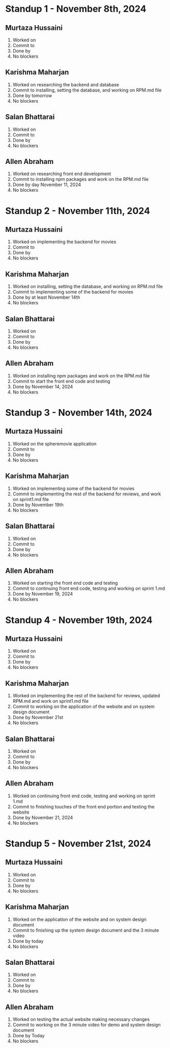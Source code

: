 # Standup 1 - November 8th, 2024
## Murtaza Hussaini
  1. Worked on
  2. Commit to
  3. Done by
  4. No blockers

## Karishma Maharjan
  1. Worked on researching the backend and database
  2. Commit to installing, setting the database, and working on RPM.md file
  3. Done by tomorrow
  4. No blockers

## Salan Bhattarai
  1. Worked on
  2. Commit to
  3. Done by
  4. No blockers

## Allen Abraham
  1. Worked on researching front end development
  2. Commit to installing npm packages and work on the RPM.md file
  3. Done by day November 11, 2024
  4. No blockers


# Standup 2 - November 11th, 2024
## Murtaza Hussaini
  1. Worked on implementing the backend for movies
  2. Commit to
  3. Done by
  4. No blockers

## Karishma Maharjan
  1. Worked on installing, setting the database, and working on RPM.md file
  2. Commit to implementing some of the backend for movies
  3. Done by at least November 14th
  4. No blockers

## Salan Bhattarai
  1. Worked on
  2. Commit to
  3. Done by
  4. No blockers

## Allen Abraham
  1. Worked on installing npm packages and work on the RPM.md file
  2. Commit to start the front end code and testing
  3. Done by November 14, 2024
  4. No blockers


# Standup 3 - November 14th, 2024
## Murtaza Hussaini
  1. Worked on the spheremovie application
  2. Commit to
  3. Done by
  4. No blockers

## Karishma Maharjan
  1. Worked on implementing some of the backend for movies
  2. Commit to implementing the rest of the backend for reviews, and work on sprint1.md file
  3. Done by November 19th
  4. No blockers

## Salan Bhattarai
  1. Worked on
  2. Commit to
  3. Done by
  4. No blockers

## Allen Abraham
  1. Worked on starting the front end code and testing
  2. Commit to continuing front end code, testing and working on sprint 1.md
  3. Done by November 19, 2024
  4. No blockers


# Standup 4 - November 19th, 2024
## Murtaza Hussaini
  1. Worked on
  2. Commit to
  3. Done by
  4. No blockers

## Karishma Maharjan
  1. Worked on implementing the rest of the backend for reviews, updated RPM.md and work on sprint1.md file
  2. Commit to working on the application of the website and on system design document
  3. Done by November 21st
  4. No blockers

## Salan Bhattarai
  1. Worked on
  2. Commit to
  3. Done by
  4. No blockers

## Allen Abraham
  1. Worked on continuing front end code, testing and working on sprint 1.md
  2. Commit to finishing touches of the front end portion and testing the website
  3. Done by November 21, 2024
  4. No blockers


# Standup 5 - November 21st, 2024
## Murtaza Hussaini
  1. Worked on
  2. Commit to
  3. Done by
  4. No blockers

## Karishma Maharjan
  1. Worked on the application of the website and on system design document
  2. Commit to finishing up the system design document and the 3 minute video
  3. Done by today
  4. No blockers

## Salan Bhattarai
  1. Worked on
  2. Commit to
  3. Done by
  4. No blockers

## Allen Abraham
  1. Worked on testing the actual website making necessary changes
  2. Commit to working on the 3 minute video for demo and system design document
  3. Done by Today
  4. No blockers
